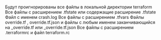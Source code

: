 Будут проигнорированы все файлы в локальной директории terraform
Все файлы с расширением .tfstate или содержащие расширение .tfstate
Файл с именем crash.log
Все файлы с расширением .tfvars
Файлы override.tf , override.tf.json и файлы с любым именем заканчивающийся на _override.tf или _override.tf.json
Все файлы с расширением .terraformrc и файл terraform.rc

